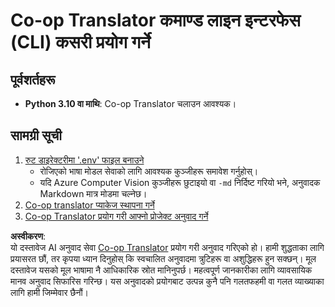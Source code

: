 <!--
CO_OP_TRANSLATOR_METADATA:
{
  "original_hash": "c64ba65e091e5d87385490fa63a8f574",
  "translation_date": "2025-06-12T12:34:23+00:00",
  "source_file": "getting_started/command-line-guide/command-line-guide.md",
  "language_code": "ne"
}
-->
# Co-op Translator कमाण्ड लाइन इन्टरफेस (CLI) कसरी प्रयोग गर्ने

## पूर्वशर्तहरू

- **Python 3.10 वा माथि**: Co-op Translator चलाउन आवश्यक।

## सामग्री सूची

1. [रुट डाइरेक्टरीमा '.env' फाइल बनाउने](./create-env-file.md)
   - रोजिएको भाषा मोडल सेवाको लागि आवश्यक कुञ्जीहरू समावेश गर्नुहोस्।
   - यदि Azure Computer Vision कुञ्जीहरू छुटाइयो वा `-md` निर्दिष्ट गरियो भने, अनुवादक Markdown मात्र मोडमा चल्नेछ।
1. [Co-op translator प्याकेज स्थापना गर्ने](./install-package.md)
1. [Co-op Translator प्रयोग गरी आफ्नो प्रोजेक्ट अनुवाद गर्ने](./translator-your-project.md)

**अस्वीकरण**:  
यो दस्तावेज AI अनुवाद सेवा [Co-op Translator](https://github.com/Azure/co-op-translator) प्रयोग गरी अनुवाद गरिएको हो। हामी शुद्धताका लागि प्रयासरत छौं, तर कृपया ध्यान दिनुहोस् कि स्वचालित अनुवादमा त्रुटिहरू वा अशुद्धिहरू हुन सक्छन्। मूल दस्तावेज यसको मूल भाषामा नै आधिकारिक स्रोत मानिनुपर्छ। महत्वपूर्ण जानकारीका लागि व्यावसायिक मानव अनुवाद सिफारिस गरिन्छ। यस अनुवादको प्रयोगबाट उत्पन्न कुनै पनि गलतफहमी वा गलत व्याख्याका लागि हामी जिम्मेवार छैनौं।